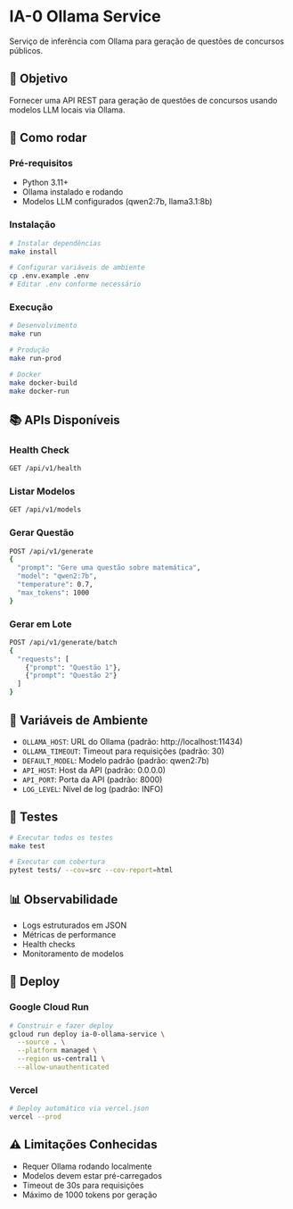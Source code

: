 # IA-0 Ollama Service

Serviço de inferência com Ollama para geração de questões de concursos públicos.

## 🎯 Objetivo

Fornecer uma API REST para geração de questões de concursos usando modelos LLM locais via Ollama.

## 🚀 Como rodar

### Pré-requisitos
- Python 3.11+
- Ollama instalado e rodando
- Modelos LLM configurados (qwen2:7b, llama3.1:8b)

### Instalação
```bash
# Instalar dependências
make install

# Configurar variáveis de ambiente
cp .env.example .env
# Editar .env conforme necessário
```

### Execução
```bash
# Desenvolvimento
make run

# Produção
make run-prod

# Docker
make docker-build
make docker-run
```

## 📚 APIs Disponíveis

### Health Check
```bash
GET /api/v1/health
```

### Listar Modelos
```bash
GET /api/v1/models
```

### Gerar Questão
```bash
POST /api/v1/generate
{
  "prompt": "Gere uma questão sobre matemática",
  "model": "qwen2:7b",
  "temperature": 0.7,
  "max_tokens": 1000
}
```

### Gerar em Lote
```bash
POST /api/v1/generate/batch
{
  "requests": [
    {"prompt": "Questão 1"},
    {"prompt": "Questão 2"}
  ]
}
```

## 🔧 Variáveis de Ambiente

- `OLLAMA_HOST`: URL do Ollama (padrão: http://localhost:11434)
- `OLLAMA_TIMEOUT`: Timeout para requisições (padrão: 30)
- `DEFAULT_MODEL`: Modelo padrão (padrão: qwen2:7b)
- `API_HOST`: Host da API (padrão: 0.0.0.0)
- `API_PORT`: Porta da API (padrão: 8000)
- `LOG_LEVEL`: Nível de log (padrão: INFO)

## 🧪 Testes

```bash
# Executar todos os testes
make test

# Executar com cobertura
pytest tests/ --cov=src --cov-report=html
```

## 📊 Observabilidade

- Logs estruturados em JSON
- Métricas de performance
- Health checks
- Monitoramento de modelos

## 🚀 Deploy

### Google Cloud Run
```bash
# Construir e fazer deploy
gcloud run deploy ia-0-ollama-service \
  --source . \
  --platform managed \
  --region us-central1 \
  --allow-unauthenticated
```

### Vercel
```bash
# Deploy automático via vercel.json
vercel --prod
```

## ⚠️ Limitações Conhecidas

- Requer Ollama rodando localmente
- Modelos devem estar pré-carregados
- Timeout de 30s para requisições
- Máximo de 1000 tokens por geração

